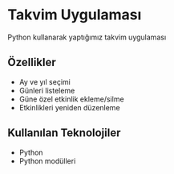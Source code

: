 # Takvim Uygulaması
Python kullanarak yaptığımız takvim uygulaması

## Özellikler
- Ay ve yıl seçimi
- Günleri listeleme
- Güne özel etkinlik ekleme/silme
- Etkinlikleri yeniden düzenleme


## Kullanılan Teknolojiler
- Python
- Python modülleri
